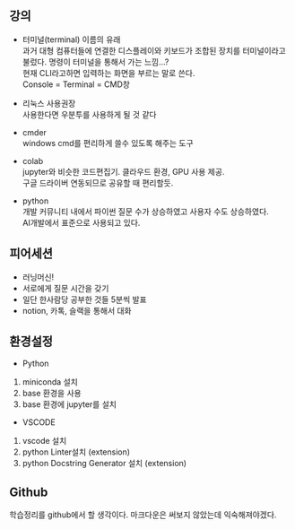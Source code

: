 ## 강의

* 터미널(terminal) 이름의 유래  
과거 대형 컴퓨터들에 연결한 디스플레이와 키보드가 조합된 장치를 터미널이라고 불렀다. 명령이 터미널을 통해서 가는 느낌...?   
현재 CLI라고하면 입력하는 화면을 부르는 말로 쓴다.   
Console = Terminal = CMD창 

* 리눅스 사용권장  
 사용한다면 우분투를 사용하게 될 것 같다

* cmder  
windows cmd를 편리하게 쓸수 있도록 해주는 도구

* colab  
jupyter와 비슷한 코드편집기. 클라우드 환경, GPU 사용 제공.   
구글 드라이버 연동되므로 공유할 때 편리할듯.

* python  
개발 커뮤니티 내에서 파이썬 질문 수가 상승하였고 사용자 수도 상승하였다.  
AI개발에서 표준으로 사용되고 있다.

## 피어세션  

* 러닝머신!
* 서로에게 질문 시간을 갖기
* 일단 한사람당 공부한 것들 5분씩 발표
* notion, 카톡, 슬랙을 통해서 대화

## 환경설정

* Python  
1. miniconda 설치
2. base 환경을 사용
3. base 환경에 jupyter를 설치

* VSCODE  
1. vscode 설치
2. python Linter설치 (extension)
3. python Docstring Generator 설치 (extension)

## Github

학습정리를 github에서 할 생각이다. 마크다운은 써보지 않았는데 익숙해져야겠다.   
